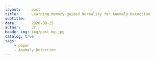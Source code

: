 ```yaml
---
layout:     post
title:      Learning Memory-guided Normality for Anomaly Detection
subtitle:   
date:       2020-08-25
author:     JY
header-img: img/post-bg.jpg
catalog: true
tags:
    - paper
    - Anomaly Detection
---
```




